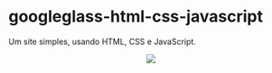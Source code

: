 # googleglass-html-css-javascript

Um site simples, usando HTML, CSS e JavaScript.
<br/>
<p align="center">
    <img src="media/gif-readme.gif">
</p>
<br/>
<p>
    <a href="https://googleglass-html-css-javascript.netlify.app/"></a>
</p>